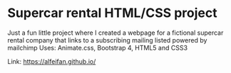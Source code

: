 # Supercar rental HTML/CSS project
Just a fun little project where I created a webpage for a fictional supercar rental company that links to a subscribing mailing listed powered by mailchimp 
Uses: Animate.css, Bootstrap 4, HTML5 and CSS3

Link: https://alfeifan.github.io/
